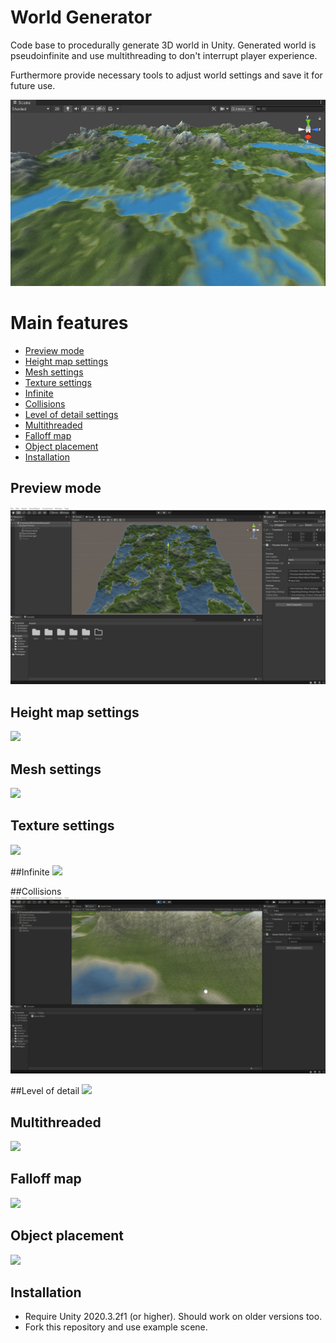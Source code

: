 # World Generator
Code base to procedurally generate 3D world in Unity.
Generated world is pseudoinfinite and use multithreading to don't interrupt player experience.

Furthermore provide necessary tools to adjust world settings and save it for future use.

![](Docs/MainImage.png)

# Main features
  - [Preview mode](#Preview-mode)
  - [Height map settings](#Height-map-settings)
  - [Mesh settings](#Mesh-settings)
  - [Texture settings](#Texture-settings)
  - [Infinite](#Infinite)
  - [Collisions](#Collisions)
  - [Level of detail settings](#Level-of-detail-settings)
  - [Multithreaded](#Multithreaded)
  - [Falloff map](#Falloff-map)
  - [Object placement](#Object-placement)
  - [Installation](#Installation)

## Preview mode
![](Docs/PreviewMode.gif)

## Height map settings 
![](Docs/HeightMapSettings.gif)

## Mesh settings
![](Docs/MeshSettings.gif)

## Texture settings
![](Docs/TextureSettings.gif)

##Infinite
![](Docs/Infinite.gif)

##Collisions
![](Docs/Collisions.gif)

##Level of detail
![](Docs/LevelOfDetail.gif)

## Multithreaded
![](Docs/Multithreaded.gif)

## Falloff map
![](Docs/FalloffMap.gif)

## Object placement
![](Docs/ObjectPlacement.gif)

## Installation
* Require Unity 2020.3.2f1 (or higher). Should work on older versions too.
* Fork this repository and use example scene.

